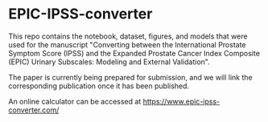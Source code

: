 # EPIC-IPSS-converter

This repo contains the notebook, dataset, figures, and models that were used for the manuscript "Converting between the International Prostate Symptom Score (IPSS) and the Expanded Prostate Cancer Index Composite (EPIC) Urinary Subscales: Modeling and External Validation".

The paper is currently being prepared for submission, and we will link the corresponding publication once it has been published.

An online calculator can be accessed at https://www.epic-ipss-converter.com/
